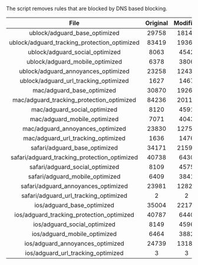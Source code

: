 The script removes rules that are blocked by DNS based blocking.


| File | Original | Modified |
|:----:|:-----:|:-----:|
| ublock/adguard_base_optimized | 29758 | 18149 |
| ublock/adguard_tracking_protection_optimized | 83419 | 19368 |
| ublock/adguard_social_optimized | 8063 | 4542 |
| ublock/adguard_mobile_optimized | 6378 | 3806 |
| ublock/adguard_annoyances_optimized | 23258 | 12433 |
| ublock/adguard_url_tracking_optimized | 1627 | 1467 |
| mac/adguard_base_optimized | 30870 | 19267 |
| mac/adguard_tracking_protection_optimized | 84236 | 20115 |
| mac/adguard_social_optimized | 8120 | 4591 |
| mac/adguard_mobile_optimized | 7071 | 4043 |
| mac/adguard_annoyances_optimized | 23830 | 12751 |
| mac/adguard_url_tracking_optimized | 1636 | 1476 |
| safari/adguard_base_optimized | 34171 | 21596 |
| safari/adguard_tracking_protection_optimized | 40738 | 6430 |
| safari/adguard_social_optimized | 8109 | 4575 |
| safari/adguard_mobile_optimized | 6409 | 3841 |
| safari/adguard_annoyances_optimized | 23981 | 12826 |
| safari/adguard_url_tracking_optimized | 2 | 2 |
| ios/adguard_base_optimized | 35004 | 22171 |
| ios/adguard_tracking_protection_optimized | 40787 | 6440 |
| ios/adguard_social_optimized | 8149 | 4596 |
| ios/adguard_mobile_optimized | 6464 | 3882 |
| ios/adguard_annoyances_optimized | 24739 | 13181 |
| ios/adguard_url_tracking_optimized | 3 | 3 |